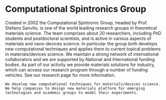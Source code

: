 # Computational Spintronics Group

Created in 2002 the Computational Spintronic Group, headed by Prof. Stefano Sanvito, is one of the world leading research groups in theoretical materials science. The team comprises about 20 researchers, including PhD students and postdoctoral scientists, and is active in various aspects of materials and nano-devices science. In particular the group both develops new computational techniques and applies them to current topical problems in materials/devices science. We maintain a strong network of international collaborators and we are supported by National and International funding bodies. As part of our activity we provide materials solutions for industry, which can access our research program through a number of funding vehicles. See our research page for more information.



```{note}
We develop new computational techniques for materials/devices science. We help companies to design new materials platform for emerging technologies and academic groups to model their experiments.
```